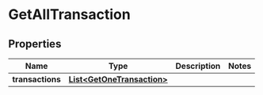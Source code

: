 

# GetAllTransaction


## Properties

| Name | Type | Description | Notes |
|------------ | ------------- | ------------- | -------------|
|**transactions** | [**List&lt;GetOneTransaction&gt;**](GetOneTransaction.md) |  |  |



